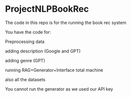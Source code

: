 # ProjectNLPBookRec
The code in this repo is for the running the book rec system

You have the code for:

Preprocessing data


adding description (Google and GPT)

adding genre (GPT)

running RAG+Generator+Interface total machine

also all the datasets

You cannot run the generator as we used our API key
